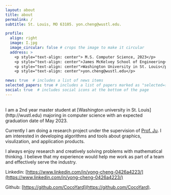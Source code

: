 ```yaml
---
layout: about
title: about
permalink: /
subtitle: St. Louis, MO 63105. yon.cheng@wustl.edu.

profile:
  align: right
  image: I.jpg
  image_circular: false # crops the image to make it circular
  address: >
    <p style="text-align: center"> M.S. Computer Science, 2023</p>
    <p style="text-align: center">James McKelvey School of Engineering</p>
    <p style="text-align: center">Washington University in St. Louis</p>
    <p style="text-align: center">yon.cheng@wustl.edu</p>

news: true  # includes a list of news items
selected_papers: true # includes a list of papers marked as "selected={true}"
social: true  # includes social icons at the bottom of the page
---
```

<br>
I am a 2nd year master student at [Washington university in St. Louis](http://wustl.edu) majoring in computer science with an expected graduation date of May 2023. 

Currently I am doing a research project under the supervision of [Prof. Ju](https://www.cse.wustl.edu/~taoju/). I am interested in developing algorithms and tools about graphics, visulization, and application products.

I always enjoy research and creatively solving problems with mathematical thinking. I believe that my experience would help me work as part of a team and effectively serve the industry.

Linkedin: [https://www.linkedin.com/in/yong-cheng-0426a4223/](https://www.linkedin.com/in/yong-cheng-0426a4223/)

Github: [https://github.com/CocoYard](https://github.com/CocoYard).
